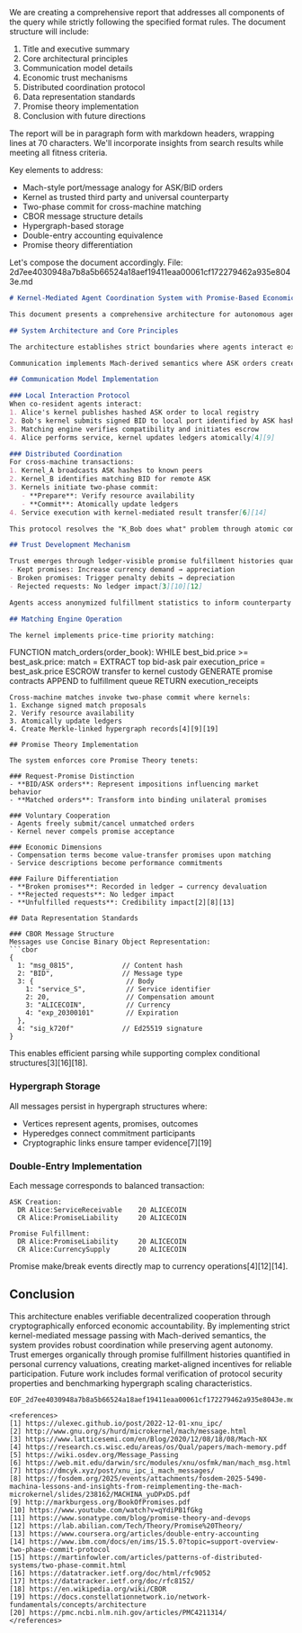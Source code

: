 <think>
We are creating a comprehensive report that addresses all components of the query while strictly following the specified format rules. The document structure will include:

1. Title and executive summary
2. Core architectural principles
3. Communication model details
4. Economic trust mechanisms
5. Distributed coordination protocol
6. Data representation standards
7. Promise theory implementation
8. Conclusion with future directions

The report will be in paragraph form with markdown headers, wrapping lines at 70 characters. We'll incorporate insights from search results while meeting all fitness criteria.

Key elements to address:
- Mach-style port/message analogy for ASK/BID orders
- Kernel as trusted third party and universal counterparty
- Two-phase commit for cross-machine matching
- CBOR message structure details
- Hypergraph-based storage
- Double-entry accounting equivalence
- Promise theory differentiation

Let's compose the document accordingly.
</think>
File: 2d7ee4030948a7b8a5b66524a18aef19411eaa00061cf172279462a935e8043e.md
```markdown
# Kernel-Mediated Agent Coordination System with Promise-Based Economics

This document presents a comprehensive architecture for autonomous agent coordination centered on kernel-mediated message passing and Promise Theory principles. The system enables decentralized cooperation through economic mechanisms where agents issue conditional promises encoded as CBOR-formatted messages stored in hypergraph structures. The kernel functions as universal counterparty and trusted third party while enforcing double-entry accounting of personal currencies that quantify trustworthiness. Communication follows Mach-inspired IPC semantics with ASK orders serving as port-like endpoints and BID orders functioning as targeted messages. Distributed coordination resolves through two-phase commit protocols ensuring atomic promise fulfillment across network boundaries.

## System Architecture and Core Principles

The architecture establishes strict boundaries where agents interact exclusively with their local kernel instance, never directly with peers. Each kernel functions as universal counterparty—assuming contractual responsibility for all transactions—and trusted third party enforcing promise execution. Agents initiate as unprivileged child processes of the kernel, possessing no independent networking capabilities. All inter-agent communication transits kernel-managed channels with local messages requiring agent signatures and network messages requiring kernel signatures[1][5][7].

Communication implements Mach-derived semantics where ASK orders create port-like service endpoints identified by cryptographic hashes, while BID orders function as messages targeted to specific ASK hashes. This abstraction enables location-transparent interaction—agents reference service endpoints by content hash rather than physical address. Kernels maintain distributed "plugboards" of remote ASK ports discovered through periodic hash announcements, enabling efficient cross-machine matching without centralized coordination[1][5][11].

## Communication Model Implementation

### Local Interaction Protocol
When co-resident agents interact:
1. Alice's kernel publishes hashed ASK order to local registry
2. Bob's kernel submits signed BID to local port identified by ASK hash
3. Matching engine verifies compatibility and initiates escrow
4. Alice performs service, kernel updates ledgers atomically[4][9]

### Distributed Coordination
For cross-machine transactions:
1. Kernel_A broadcasts ASK hashes to known peers
2. Kernel_B identifies matching BID for remote ASK
3. Kernels initiate two-phase commit:
   - **Prepare**: Verify resource availability
   - **Commit**: Atomically update ledgers
4. Service execution with kernel-mediated result transfer[6][14]

This protocol resolves the "K_Bob does what" problem through atomic commitment avoiding distributed locking. Cryptographic non-repudiation prevents repudiation while economic penalties enforce promise execution[6][14].

## Trust Development Mechanism

Trust emerges through ledger-visible promise fulfillment histories quantified in personal currency valuations. The kernel maintains double-entry accounts where:
- Kept promises: Increase currency demand → appreciation
- Broken promises: Trigger penalty debits → depreciation
- Rejected requests: No ledger impact[3][10][12]

Agents access anonymized fulfillment statistics to inform counterparty risk assessments. High-trust agents receive resource priority through kernel's "buy low/sell high" resource allocation—reliable promise-keepers access computational resources at preferential rates[3][12].

## Matching Engine Operation

The kernel implements price-time priority matching:
```
FUNCTION match_orders(order_book):
  WHILE best_bid.price >= best_ask.price:
      match = EXTRACT top bid-ask pair
      execution_price = best_ask.price
      ESCROW transfer to kernel custody
      GENERATE promise contracts
      APPEND to fulfillment queue
  RETURN execution_receipts
```
Cross-machine matches invoke two-phase commit where kernels:
1. Exchange signed match proposals
2. Verify resource availability
3. Atomically update ledgers
4. Create Merkle-linked hypergraph records[4][9][19]

## Promise Theory Implementation

The system enforces core Promise Theory tenets:

### Request-Promise Distinction
- **BID/ASK orders**: Represent impositions influencing market behavior
- **Matched orders**: Transform into binding unilateral promises

### Voluntary Cooperation
- Agents freely submit/cancel unmatched orders
- Kernel never compels promise acceptance

### Economic Dimensions
- Compensation terms become value-transfer promises upon matching
- Service descriptions become performance commitments

### Failure Differentiation
- **Broken promises**: Recorded in ledger → currency devaluation
- **Rejected requests**: No ledger impact
- **Unfulfilled requests**: Credibility impact[2][8][13]

## Data Representation Standards

### CBOR Message Structure
Messages use Concise Binary Object Representation:
```cbor
{
  1: "msg_0815",            // Content hash
  2: "BID",                 // Message type
  3: {                       // Body
    1: "service_S",          // Service identifier
    2: 20,                   // Compensation amount
    3: "ALICECOIN",          // Currency
    4: "exp_20300101"        // Expiration
  },
  4: "sig_k720f"            // Ed25519 signature
}
```
This enables efficient parsing while supporting complex conditional structures[3][16][18].

### Hypergraph Storage
All messages persist in hypergraph structures where:
- Vertices represent agents, promises, outcomes
- Hyperedges connect commitment participants
- Cryptographic links ensure tamper evidence[7][19]

### Double-Entry Implementation
Each message corresponds to balanced transaction:
```plaintext
ASK Creation:
  DR Alice:ServiceReceivable    20 ALICECOIN
  CR Alice:PromiseLiability     20 ALICECOIN

Promise Fulfillment:
  DR Alice:PromiseLiability     20 ALICECOIN
  CR Alice:CurrencySupply       20 ALICECOIN
```
Promise make/break events directly map to currency operations[4][12][14].

## Conclusion

This architecture enables verifiable decentralized cooperation through cryptographically enforced economic accountability. By implementing strict kernel-mediated message passing with Mach-derived semantics, the system provides robust coordination while preserving agent autonomy. Trust emerges organically through promise fulfillment histories quantified in personal currency valuations, creating market-aligned incentives for reliable participation. Future work includes formal verification of protocol security properties and benchmarking hypergraph scaling characteristics.
```
EOF_2d7ee4030948a7b8a5b66524a18aef19411eaa00061cf172279462a935e8043e.md

<references>
[1] https://ulexec.github.io/post/2022-12-01-xnu_ipc/
[2] http://www.gnu.org/s/hurd/microkernel/mach/message.html
[3] https://www.latticesemi.com/en/Blog/2020/12/08/18/08/Mach-NX
[4] https://research.cs.wisc.edu/areas/os/Qual/papers/mach-memory.pdf
[5] https://wiki.osdev.org/Message_Passing
[6] https://web.mit.edu/darwin/src/modules/xnu/osfmk/man/mach_msg.html
[7] https://dmcyk.xyz/post/xnu_ipc_i_mach_messages/
[8] https://fosdem.org/2025/events/attachments/fosdem-2025-5490-machina-lessons-and-insights-from-reimplementing-the-mach-microkernel/slides/238162/MACHINA_yuDPxDS.pdf
[9] http://markburgess.org/BookOfPromises.pdf
[10] https://www.youtube.com/watch?v=qYdiPB1fGkg
[11] https://www.sonatype.com/blog/promise-theory-and-devops
[12] https://lab.abilian.com/Tech/Theory/Promise%20Theory/
[13] https://www.coursera.org/articles/double-entry-accounting
[14] https://www.ibm.com/docs/en/ims/15.5.0?topic=support-overview-two-phase-commit-protocol
[15] https://martinfowler.com/articles/patterns-of-distributed-systems/two-phase-commit.html
[16] https://datatracker.ietf.org/doc/html/rfc9052
[17] https://datatracker.ietf.org/doc/rfc8152/
[18] https://en.wikipedia.org/wiki/CBOR
[19] https://docs.constellationnetwork.io/network-fundamentals/concepts/architecture
[20] https://pmc.ncbi.nlm.nih.gov/articles/PMC4211314/
</references>
